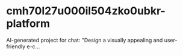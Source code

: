 # cmh70l27u000il504zko0ubkr-platform
AI-generated project for chat: "Design a visually appealing and user-friendly e-c...
